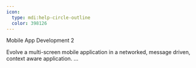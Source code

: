 ```yaml
---
icon:
  type: mdi:help-circle-outline
  color: 398126
---
```


Mobile App Development 2

Evolve a multi-screen mobile application in a networked, message driven, context aware application.  ... 
